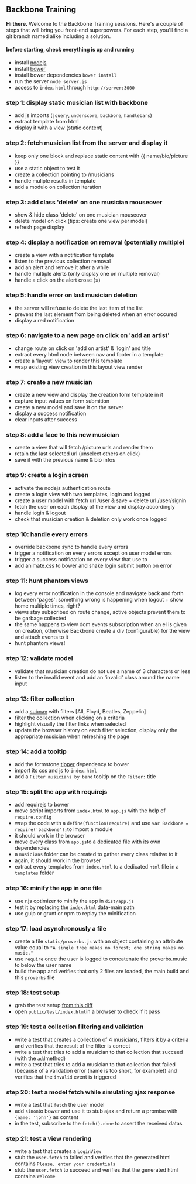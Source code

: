 ## Backbone Training

**Hi there.** Welcome to the Backbone Training sessions. Here's a couple of steps that will bring you front-end superpowers. For each step, you'll find a git branch named alike including a solution.

#### before starting, check everything is up and running
* install [nodejs](http://nodejs.org/)
* install [bower](http://bower.io/)
* install bower dependencies `bower install`
* run the server `node server.js`
* access to `index.html` through `http://server:3000`

### step 1: display static musician list with backbone
* add js imports (`jquery`, `underscore`, `backbone`, `handlebars`)
* extract template from html
* display it with a view (static content)

### step 2: fetch musician list from the server and display it
* keep only one block and replace static content with {{ name/bio/picture }} 
* use a static object to test it
* create a collection pointing to /musicians
* handle muliple results in template
* add a modulo on collection iteration

### step 3: add class 'delete' on one musician mouseover
* show & hide class 'delete' on one musician mouseover
* delete model on click (tips: create one view per model)
* refresh page display

### step 4: display a notification on removal (potentially multiple)
* create a view with a notification template
* listen to the previous collection removal
* add an alert and remove it after a while
* handle multiple alerts (only display one on multiple removal)
* handle a click on the alert crose (×)

### step 5: handle error on last musician deletion
* the server will refuse to delete the last item of the list
* prevent the last element from being deleted when an error occured
* display a red notification

### step 6: navigate to a new page on click on 'add an artist'
* change route on click on 'add on artist' & 'login' and title
* extract every html node between nav and footer in a template
* create a 'layout' view to render this template
* wrap existing view creation in this layout view render

### step 7: create a new musician
* create a new view and display the creation form template in it
* capture input values on form submition
* create a new model and save it on the server
* display a success notification
* clear inputs after success

### step 8: add a face to this new musician
* create a view that will fetch /picture urls and render them
* retain the last selected url (unselect others on click)
* save it with the previous name & bio infos

### step 9: create a login screen
* activate the nodejs authentication route
* create a login view with two templates, login and logged
* create a user model with fetch url /user & save + delete url /user/signin
* fetch the user on each display of the view and display accordingly
* handle login & logout
* check that musician creation & deletion only work once logged

### step 10: handle every errors
* override backbone sync to handle every errors
* trigger a notification on every errors except on user model errors
* trigger a success notification on every view that use to
* add animate.css to bower and shake login submit button on error

### step 11: hunt phantom views
* log every error notification in the console and navigate back and forth between 'pages': something wrong is happening when logout + show home multiple times, right?
* views stay subscribed on route change, active objects prevent them to be garbage collected
* the same happens to view dom events subscription when an el is given on creation, otherwise Backbone create a div (configurable) for the view and attach events to it
* hunt phantom views!

### step 12: validate model
* validate that musician creation do not use a name of 3 characters or less
* listen to the invalid event and add an 'invalid' class around the name input

### step 13: filter collection
* add a [subnav](http://foundation.zurb.com/docs/components/subnav.html) with filters [All, Floyd, Beatles, Zeppelin]
* filter the collection when clicking on a criteria
* highlight visually the filter links when selected
* update the browser history on each filter selection, display only the appropriate musician when refreshing the page

### step 14: add a tooltip
* add the formstone [tipper](http://formstone.it/components/tipper) dependency to bower
* import its css and js to `index.html`
* add a `Filter musicians by band` tooltip on the `Filter:` title

### step 15: split the app with requirejs
* add requirejs to bower
* move script imports from `index.html` to `app.js` with the help of `require.config`
* wrap the code with a `define(function(require)` and use `var Backbone = require('backbone');`to import a module
* it should work in the browser
* move every class from `app.js`to a dedicated file with its own dependencies
* a `musicians` folder can be created to gather every class relative to it
* again, it should work in the browser
* extract every templates from `index.html` to a dedicated `html` file in a `templates` folder

### step 16: minify the app in one file
* use r.js optimizer to minify the app in `dist/app.js`
* test it by replacing the `index.html` data-main path
* use gulp or grunt or npm to replay the minification

### step 17: load asynchronously a file
* create a file `static/proverbs.js` with an object containing an attribute value equal to `"A single tree makes no forest; one string makes no music."`
* use `require` once the user is logged to concatenate the proverbs.music to below the user name
* build the app and verifies that only 2 files are loaded, the main build and this `proverbs` file

### step 18: test setup
* grab the test setup [from this diff](https://bitbucket.org/yamsellem/backbone.training/branch/step18?dest=step17#diff)
* open `public/test/index.html`in a browser to check if it pass

### step 19: test a collection filtering and validation
* write a test that creates a collection of 4 musicians, filters it by a criteria and verifies that the result of the filter is correct
* write a test that tries to add a musician to that collection that succeed (with the `add`method)
* write a test that tries to add a musician to that collection that failed (because of a validation error (name is too short, for example)) and verifies that the `invalid` event is triggered

### step 20: test a model fetch while simulating ajax response
* write a test that `fetch` the user model
* add `sinon`to bower and use it to stub ajax and return a promise with `{name: 'john'}` as content
* in the test, subscribe to the `fetch().done` to assert the received datas

### step 21: test a view rendering
* write a test that creates a `LoginView`
* stub the `user.fetch` to failed and verifies that the generated html contains `Please, enter your credentials`
* stub the `user.fetch` to succeed and verifies that the generated html contains `Welcome`